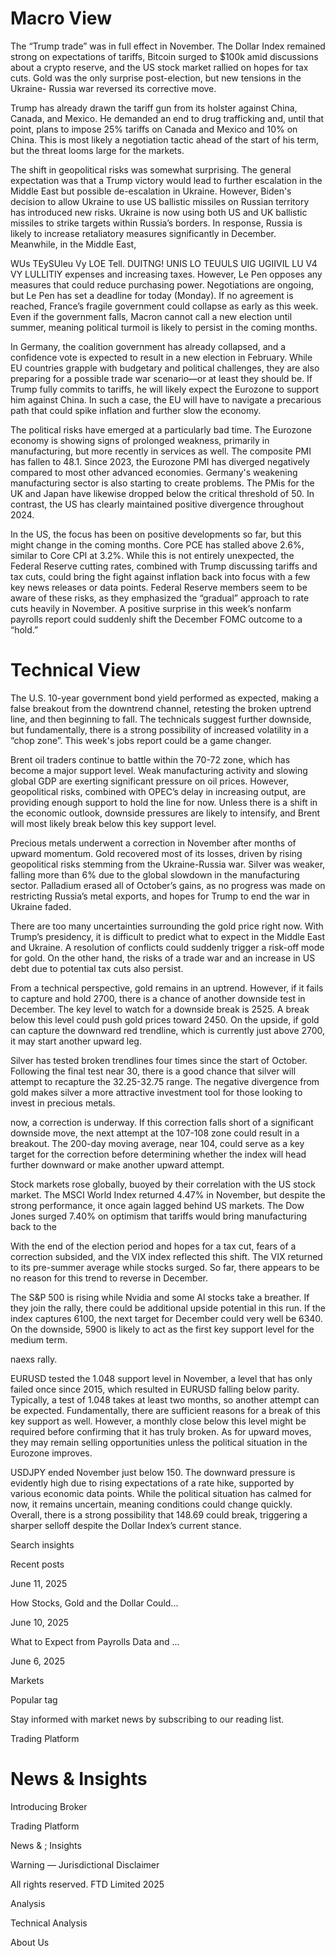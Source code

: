 # Macro View

The “Trump trade” was in full effect in November. The Dollar Index remained strong on expectations of tariffs, Bitcoin surged to $100k amid discussions about a crypto reserve, and the US stock market rallied on hopes for tax cuts. Gold was the only surprise post-election, but new tensions in the Ukraine- Russia war reversed its corrective move.

Trump has already drawn the tariff gun from its holster against China, Canada, and Mexico. He demanded an end to drug trafficking and, until that point, plans to impose 25% tariffs on Canada and Mexico and 10% on China. This is most likely a negotiation tactic ahead of the start of his term, but the threat looms large for the markets.

The shift in geopolitical risks was somewhat surprising. The general expectation was that a Trump victory would lead to further escalation in the Middle East but possible de-escalation in Ukraine. However, Biden's decision to allow Ukraine to use US ballistic missiles on Russian territory has introduced new risks. Ukraine is now using both US and UK ballistic missiles to strike targets within Russia’s borders. In response, Russia is likely to increase retaliatory measures significantly in December. Meanwhile, in the Middle East,

WUs TEySUleu Vy LOE Tell. DUITNG! UNIS LO TEUULS UIG UGIIVIL LU V4 VY LULLITIY expenses and increasing taxes. However, Le Pen opposes any measures that could reduce purchasing power. Negotiations are ongoing, but Le Pen has set a deadline for today (Monday). If no agreement is reached, France’s fragile government could collapse as early as this week. Even if the government falls, Macron cannot call a new election until summer, meaning political turmoil is likely to persist in the coming months.

In Germany, the coalition government has already collapsed, and a confidence vote is expected to result in a new election in February. While EU countries grapple with budgetary and political challenges, they are also preparing for a possible trade war scenario—or at least they should be. If Trump fully commits to tariffs, he will likely expect the Eurozone to support him against China. In such a case, the EU will have to navigate a precarious path that could spike inflation and further slow the economy.

The political risks have emerged at a particularly bad time. The Eurozone economy is showing signs of prolonged weakness, primarily in manufacturing, but more recently in services as well. The composite PMI has fallen to 48.1. Since 2023, the Eurozone PMI has diverged negatively compared to most other advanced economies. Germany's weakening manufacturing sector is also starting to create problems. The PMis for the UK and Japan have likewise dropped below the critical threshold of 50. In contrast, the US has clearly maintained positive divergence throughout 2024.

In the US, the focus has been on positive developments so far, but this might change in the coming months. Core PCE has stalled above 2.6%, similar to Core CPI at 3.2%. While this is not entirely unexpected, the Federal Reserve cutting rates, combined with Trump discussing tariffs and tax cuts, could bring the fight against inflation back into focus with a few key news releases or data points. Federal Reserve members seem to be aware of these risks, as they emphasized the “gradual” approach to rate cuts heavily in November. A positive surprise in this week’s nonfarm payrolls report could suddenly shift the December FOMC outcome to a “hold.”

# Technical View

The U.S. 10-year government bond yield performed as expected, making a false breakout from the downtrend channel, retesting the broken uptrend line, and then beginning to fall. The technicals suggest further downside, but fundamentally, there is a strong possibility of increased volatility in a “chop zone”. This week's jobs report could be a game changer.

Brent oil traders continue to battle within the 70-72 zone, which has become a major support level. Weak manufacturing activity and slowing global GDP are exerting significant pressure on oil prices. However, geopolitical risks, combined with OPEC’s delay in increasing output, are providing enough support to hold the line for now. Unless there is a shift in the economic outlook, downside pressures are likely to intensify, and Brent will most likely break below this key support level.

Precious metals underwent a correction in November after months of upward momentum. Gold recovered most of its losses, driven by rising geopolitical risks stemming from the Ukraine-Russia war. Silver was weaker, falling more than 6% due to the global slowdown in the manufacturing sector. Palladium erased all of October’s gains, as no progress was made on restricting Russia’s metal exports, and hopes for Trump to end the war in Ukraine faded.

There are too many uncertainties surrounding the gold price right now. With Trump’s presidency, it is difficult to predict what to expect in the Middle East and Ukraine. A resolution of conflicts could suddenly trigger a risk-off mode for gold. On the other hand, the risks of a trade war and an increase in US debt due to potential tax cuts also persist.

From a technical perspective, gold remains in an uptrend. However, if it fails to capture and hold 2700, there is a chance of another downside test in December. The key level to watch for a downside break is 2525. A break below this level could push gold prices toward 2450. On the upside, if gold can capture the downward red trendline, which is currently just above 2700, it may start another upward leg.

Silver has tested broken trendlines four times since the start of October. Following the final test near 30, there is a good chance that silver will attempt to recapture the 32.25-32.75 range. The negative divergence from gold makes silver a more attractive investment tool for those looking to invest in precious metals.

now, a correction is underway. If this correction falls short of a significant downside move, the next attempt at the 107-108 zone could result in a breakout. The 200-day moving average, near 104, could serve as a key target for the correction before determining whether the index will head further downward or make another upward attempt.

Stock markets rose globally, buoyed by their correlation with the US stock market. The MSCI World Index returned 4.47% in November, but despite the strong performance, it once again lagged behind US markets. The Dow Jones surged 7.40% on optimism that tariffs would bring manufacturing back to the

With the end of the election period and hopes for a tax cut, fears of a correction subsided, and the VIX index reflected this shift. The VIX returned to its pre-summer average while stocks surged. So far, there appears to be no reason for this trend to reverse in December.

The S&P 500 is rising while Nvidia and some Al stocks take a breather. If they join the rally, there could be additional upside potential in this run. If the index captures 6100, the next target for December could very well be 6340. On the downside, 5900 is likely to act as the first key support level for the medium term.

naexs rally.

EURUSD tested the 1.048 support level in November, a level that has only failed once since 2015, which resulted in EURUSD falling below parity. Typically, a test of 1.048 takes at least two months, so another attempt can be expected. Fundamentally, there are sufficient reasons for a break of this key support as well. However, a monthly close below this level might be required before confirming that it has truly broken. As for upward moves, they may remain selling opportunities unless the political situation in the Eurozone improves.

USDJPY ended November just below 150. The downward pressure is evidently high due to rising expectations of a rate hike, supported by various economic data points. While the political situation has calmed for now, it remains uncertain, meaning conditions could change quickly. Overall, there is a strong possibility that 148.69 could break, triggering a sharper selloff despite the Dollar Index’s current stance.

Search insights

Recent posts

June 11, 2025

How Stocks, Gold and the Dollar Could...

June 10, 2025

What to Expect from Payrolls Data and ...

June 6, 2025

Markets

Popular tag

Stay informed with market news by subscribing to our reading list.

Trading Platform

# News & Insights

Introducing Broker

Trading Platform

News & ; Insights

Warning — Jurisdictional Disclaimer

All rights reserved. FTD Limited 2025

Analysis

Technical Analysis

About Us

